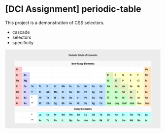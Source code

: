 # [DCI Assignment] periodic-table

This project is a demonstration of CSS selectors.

- cascade
- selectors
- specificity

![Screenshot](screenshot.png)
